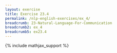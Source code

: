 ```yaml
---
layout: exercise
title: Exercise 23.4
permalink: /nlp-english-exercises/ex_4/
breadcrumb: 23-Natural-Language-For-Communication
breadcrumb2: ex_4
breadcrumb5: ex23.4
---
```


{% include mathjax_support %}

